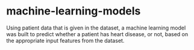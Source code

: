 # machine-learning-models
Using patient data that is given in the dataset, a machine learning model was built to predict whether a patient has heart disease, or not, based on the appropriate input features from the dataset. 
